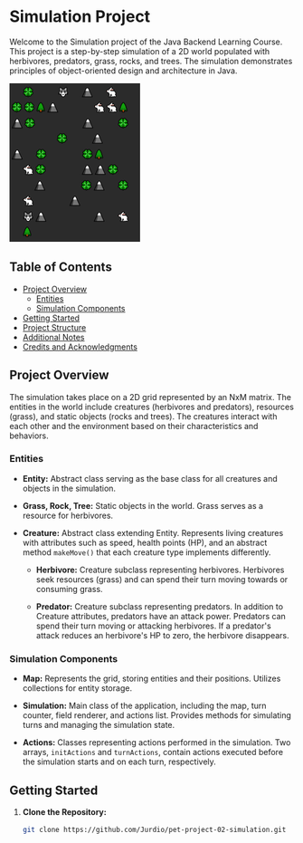 # Simulation Project

Welcome to the Simulation project of the Java Backend Learning Course. This project is a step-by-step simulation of a 2D world populated with herbivores, predators, grass, rocks, and trees. The simulation demonstrates principles of object-oriented design and architecture in Java.

![](2.png)



## Table of Contents
- [Project Overview](#project-overview)
    - [Entities](#entities)
    - [Simulation Components](#simulation-components)
- [Getting Started](#getting-started)
- [Project Structure](#project-structure)
- [Additional Notes](#additional-notes)
- [Credits and Acknowledgments](#credits-and-acknowledgments)

## Project Overview

The simulation takes place on a 2D grid represented by an NxM matrix. The entities in the world include creatures (herbivores and predators), resources (grass), and static objects (rocks and trees). The creatures interact with each other and the environment based on their characteristics and behaviors.

### Entities

- **Entity:** Abstract class serving as the base class for all creatures and objects in the simulation.

- **Grass, Rock, Tree:** Static objects in the world. Grass serves as a resource for herbivores.

- **Creature:** Abstract class extending Entity. Represents living creatures with attributes such as speed, health points (HP), and an abstract method `makeMove()` that each creature type implements differently.

    - **Herbivore:** Creature subclass representing herbivores. Herbivores seek resources (grass) and can spend their turn moving towards or consuming grass.

    - **Predator:** Creature subclass representing predators. In addition to Creature attributes, predators have an attack power. Predators can spend their turn moving or attacking herbivores. If a predator's attack reduces an herbivore's HP to zero, the herbivore disappears.

### Simulation Components

- **Map:** Represents the grid, storing entities and their positions. Utilizes collections for entity storage.

- **Simulation:** Main class of the application, including the map, turn counter, field renderer, and actions list. Provides methods for simulating turns and managing the simulation state.

- **Actions:** Classes representing actions performed in the simulation. Two arrays, `initActions` and `turnActions`, contain actions executed before the simulation starts and on each turn, respectively.

## Getting Started

1. **Clone the Repository:**
   ```bash
   git clone https://github.com/Jurdio/pet-project-02-simulation.git
